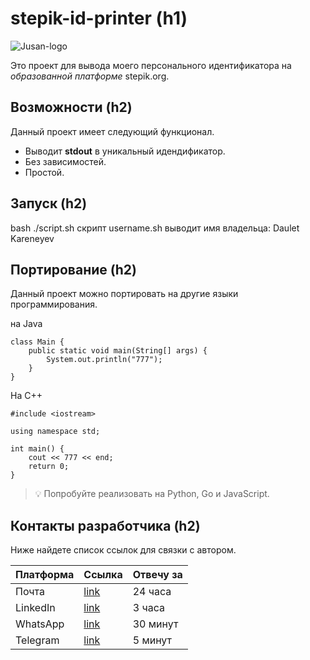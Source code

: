 # stepik-id-printer (h1)
![Jusan-logo](https://ucarecdn.com/02b8ff49-8f2b-4ce9-be84-7d4bdc6b9b67/)

Это проект для вывода моего персонального идентификатора на *образованной платформе* stepik.org.

## Возможности (h2)
Данный проект имеет следующий функционал.

* Выводит **stdout** в уникальный идендификатор.
* Без зависимостей.
* Простой.

## Запуск (h2)
bash ./script.sh
скрипт username.sh выводит имя владельца: Daulet Kareneyev

## Портирование (h2)
Данный проект можно портировать на другие языки программирования.

на Java
 ```
 class Main {
     public static void main(String[] args) {
         System.out.println("777");
     }
 }
```
На С++
```
#include <iostream>

using namespace std;

int main() {
    cout << 777 << end;
    return 0;
}
```
> :bulb: Попробуйте реализовать на Python, Go и JavaScript.

## Контакты разработчика (h2)
Ниже найдете список ссылок для связки с автором.

| Платформа | Ссылка             | Отвечу за |
| --------- |--------------------| ----------|
| Почта     | [link](dauletkd01@gmail.com) | 24 часа   |
| LinkedIn  | [link](https://www.linkedin.com/in/daulet-kareneyev/) | 3 часа    |
| WhatsApp  | [link](https://web.whatsapp.com/) | 30 минут  |
| Telegram  | [link](@Clarke_04) | 5 минут   |

